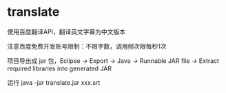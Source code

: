 # translate
使用百度翻译API，翻译英文字幕为中文版本

注意百度免费开发账号限制：不限字数，调用频次限每秒1次

项目导出成 jar 包，Eclipse -> Export -> Java -> Runnable JAR file -> Extract required libraries into generated JAR

运行
java -jar translate.jar xxx.srt
